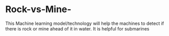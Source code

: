 # Rock-vs-Mine-
This Machine learning model/technology will help the machines to detect if there is rock or mine ahead of it in water. It is helpful for submarines 
